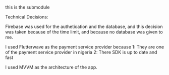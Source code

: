 this is the submodule

Technical Decisions:

Firebase was used for the authetication and the database, and this decision was taken because of the time limit, and because no database was given to me.

I used Flutterwave as the payment service provider because
1: They are one of the payment service provider in nigeria
2: There SDK is up to date and fast

I used MVVM as the architecture of the app.


